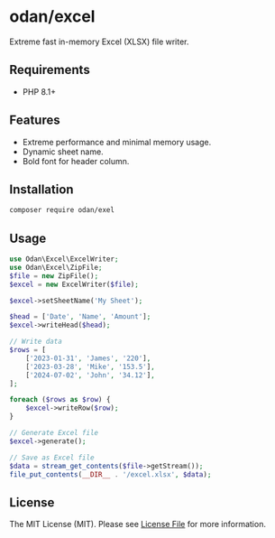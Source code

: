 # odan/excel

Extreme fast in-memory Excel (XLSX) file writer.

## Requirements

* PHP 8.1+

## Features

- Extreme performance and minimal memory usage.
- Dynamic sheet name.
- Bold font for header column.

## Installation

```bash
composer require odan/exel
```

## Usage

```php
use Odan\Excel\ExcelWriter;
use Odan\Excel\ZipFile;
$file = new ZipFile();
$excel = new ExcelWriter($file);

$excel->setSheetName('My Sheet');

$head = ['Date', 'Name', 'Amount'];
$excel->writeHead($head);

// Write data
$rows = [
    ['2023-01-31', 'James', '220'],
    ['2023-03-28', 'Mike', '153.5'],
    ['2024-07-02', 'John', '34.12'],
];

foreach ($rows as $row) {
    $excel->writeRow($row);
}

// Generate Excel file
$excel->generate();

// Save as Excel file 
$data = stream_get_contents($file->getStream());
file_put_contents(__DIR__ . '/excel.xlsx', $data);
```

## License

The MIT License (MIT). Please see [License File](LICENSE) for more information.
